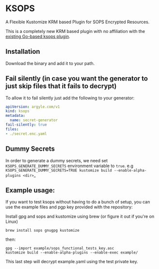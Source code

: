 # KSOPS 

A Flexible Kustomize KRM based Plugin for SOPS Encrypted Resources.

This is a completely new KRM based plugin with no affiliation with the [existing Go-based ksops plugin](https://github.com/viaduct-ai/kustomize-sops).

##  Installation
Download the binary and add it to your path.

## Fail silently (in case you want the generator to just skip files that it fails to decrypt)
To allow it to fail silently just add the following to your generator:

```yaml
apiVersion: argyle.com/v1
kind: ksops
metadata:
  name: secret-generator
fail-silently: true
files:
- ./secret.enc.yaml
```

## Dummy Secrets 

In order to generate a dummy secrets, we need set `KSOPS_GENERATE_DUMMY_SECRETS` environment variable to `true`.
e.g `KSOPS_GENERATE_DUMMY_SECRETS=TRUE kustomize build --enable-alpha-plugins <dir>`_


## Example usage:
If you want to test ksops without having to do a bunch of setup, you can use the example files and pgp key provided with the repository:

Install gpg and sops and kustomize using brew (or figure it out if you're on Linux)
```shell
brew install sops gnugpg kustomize
```

then:

```shell
gpg --import example/sops_functional_tests_key.asc
kustomize build --enable-alpha-plugins --enable-exec example/
```

This last step will decrypt example.yaml using the test private key.